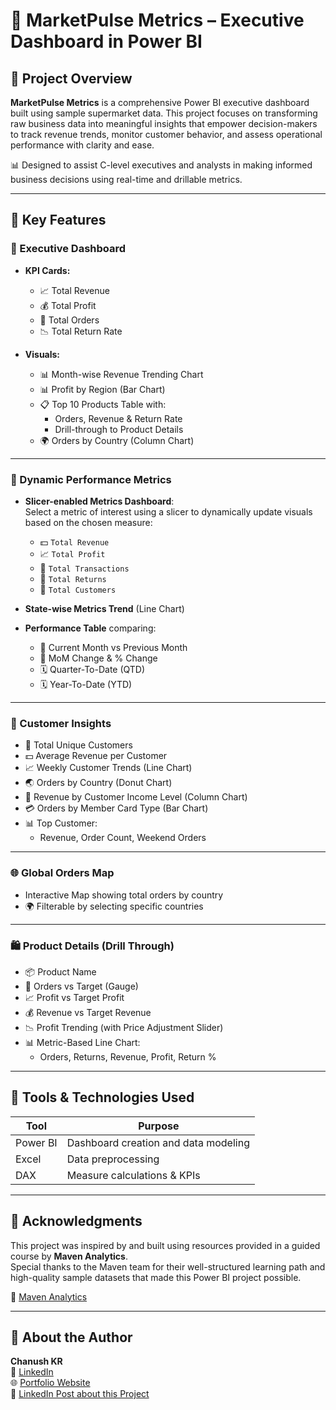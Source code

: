 # 🛒 MarketPulse Metrics – Executive Dashboard in Power BI

## 🚀 Project Overview

**MarketPulse Metrics** is a comprehensive Power BI executive dashboard built using sample supermarket data. This project focuses on transforming raw business data into meaningful insights that empower decision-makers to track revenue trends, monitor customer behavior, and assess operational performance with clarity and ease.

📊 Designed to assist C-level executives and analysts in making informed business decisions using real-time and drillable metrics.

---

## 📌 Key Features

### 🏢 Executive Dashboard

- **KPI Cards:**
  - 📈 Total Revenue
  - 💰 Total Profit
  - 🛒 Total Orders
  - 📉 Total Return Rate

- **Visuals:**
  - 📊 Month-wise Revenue Trending Chart
  - 📊 Profit by Region (Bar Chart)
  - 📋 Top 10 Products Table with:
    - Orders, Revenue & Return Rate
    - Drill-through to Product Details
  - 🌍 Orders by Country (Column Chart)

---

### 🔄 Dynamic Performance Metrics

- **Slicer-enabled Metrics Dashboard**:  
  Select a metric of interest using a slicer to dynamically update visuals based on the chosen measure:
  - 💵 `Total Revenue`
  - 📈 `Total Profit`
  - 🛒 `Total Transactions`
  - 🔁 `Total Returns`
  - 👥 `Total Customers`

- **State-wise Metrics Trend** (Line Chart)
- **Performance Table** comparing:
  - 📅 Current Month vs Previous Month
  - 🔄 MoM Change & % Change
  - 🗓️ Quarter-To-Date (QTD)
  - 🗓️ Year-To-Date (YTD)

---

### 👥 Customer Insights

- 👫 Total Unique Customers
- 💵 Average Revenue per Customer
- 📈 Weekly Customer Trends (Line Chart)
- 🌏 Orders by Country (Donut Chart)
- 💸 Revenue by Customer Income Level (Column Chart)
- 💳 Orders by Member Card Type (Bar Chart)
- 📊 Top Customer:
  - Revenue, Order Count, Weekend Orders

---

### 🌐 Global Orders Map

- Interactive Map showing total orders by country
- 🌍 Filterable by selecting specific countries

---

### 🛍️ Product Details (Drill Through)

- 📦 Product Name
- 🎯 Orders vs Target (Gauge)
- 📈 Profit vs Target Profit
- 💰 Revenue vs Target Revenue
- 📉 Profit Trending (with Price Adjustment Slider)
- 📊 Metric-Based Line Chart:
  - Orders, Returns, Revenue, Profit, Return %

---

## 🧠 Tools & Technologies Used

| Tool            | Purpose                              |
|-----------------|--------------------------------------|
| Power BI        | Dashboard creation and data modeling |
| Excel           | Data preprocessing                   |
| DAX             | Measure calculations & KPIs          |


---

## 🙏 Acknowledgments

This project was inspired by and built using resources provided in a guided course by **Maven Analytics**.  
Special thanks to the Maven team for their well-structured learning path and high-quality sample datasets that made this Power BI project possible.

🔗 [Maven Analytics](https://www.mavenanalytics.io/)

---

## 👤 About the Author

**Chanush KR**  
🔗 [LinkedIn](https://www.linkedin.com/in/chanush-kr)  
🌐 [Portfolio Website](https://sites.google.com/view/chanushkr/home)  
📌 [LinkedIn Post about this Project](https://www.linkedin.com/posts/chanush-kr_powerbi-dataanalytics-businessintelligence-activity-7220447733722103809-g9Bo?utm_source=share&utm_medium=member_desktop&rcm=ACoAAD0Tw64BmW6pg1qf8-1ow9qOM-2tCEyFJRw)
